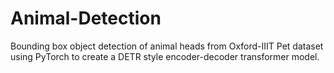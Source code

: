 # Animal-Detection
Bounding box object detection of animal heads from Oxford-IIIT Pet dataset using PyTorch to create a DETR style encoder-decoder transformer model.
